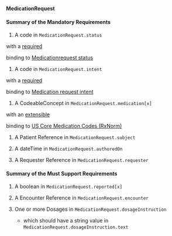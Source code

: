 **MedicationRequest**

#### Summary of the Mandatory Requirements
1.  A  code  in `MedicationRequest.status`
with a [required](http://hl7.org/fhir/R4/terminologies.html#required)
 binding to [Medicationrequest  status](http://hl7.org/fhir/ValueSet/medicationrequest-status)
1.  A  code  in `MedicationRequest.intent`
with a [required](http://hl7.org/fhir/R4/terminologies.html#required)
 binding to [Medication request  intent](http://hl7.org/fhir/ValueSet/medicationrequest-intent)
1.  A  CodeableConcept  in `MedicationRequest.medication[x]`
with an [extensible](http://hl7.org/fhir/R4/terminologies.html#extensible)
 binding to [US Core Medication Codes (RxNorm)](ValueSet-us-core-medication-codes.html)
1.  A Patient Reference  in `MedicationRequest.subject`
1.  A  dateTime  in `MedicationRequest.authoredOn`
1.  A Requester Reference  in `MedicationRequest.requester`

#### Summary of the Must Support Requirements
1.  A  boolean  in `MedicationRequest.reported[x]`
1.  A Encounter Reference  in `MedicationRequest.encounter`
1. One or more  Dosages  in `MedicationRequest.dosageInstruction`
   - which should have a  string value  in `MedicationRequest.dosageInstruction.text`